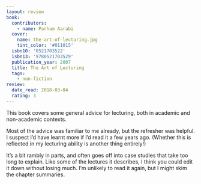 ```yaml
---
layout: review
book:
  contributors:
    - name: Parham Aarabi
  cover:
    name: the-art-of-lecturing.jpg
    tint_color: '#011015'
  isbn10: '0521703522'
  isbn13: '9780521703529'
  publication_year: 2007
  title: The Art of Lecturing
  tags:
    - non-fiction
review:
  date_read: 2018-03-04
  rating: 3
---
```


This book covers some general advice for lecturing, both in academic and non-academic contexts.

Most of the advice was familiar to me already, but the refresher was helpful. I suspect I’d have learnt more if I’d read it a few years ago. (Whether this is reflected in my lecturing ability is another thing entirely!)

It’s a bit rambly in parts, and often goes off into case studies that take too long to explain. Like some of the lectures it describes, I think you could edit it down without losing much. I’m unlikely to read it again, but I might skim the chapter summaries.
